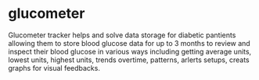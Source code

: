 # glucometer

Glucometer tracker helps and solve data storage for diabetic pantients allowing them
to store blood glucose data for up to 3 months to review and inspect their blood glucose in various ways
including getting average units, lowest units, highest units, trends overtime, patterns,
arlerts setups, creats graphs for visual feedbacks.
